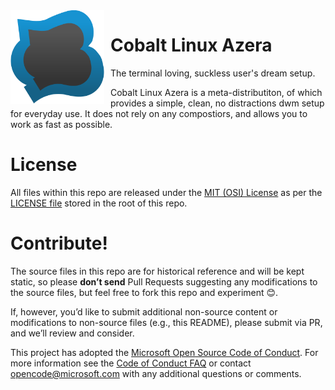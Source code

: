 <img width="150" height="150" align="left" style="float: left; margin: 0 10px 0 0;" alt="Cobalt logo" src="https://github.com/EnterTheVoid-x86/CobaltLinuxAzera/blob/master/Cobalt Linux.png">   

# Cobalt Linux Azera
The terminal loving, suckless user's dream setup.

Cobalt Linux Azera is a meta-distributiton, of which provides a simple, clean, no distractions dwm setup for everyday use. It does not rely on any compostiors, and allows you to work as fast as possible.

# License
All files within this repo are released under the [MIT (OSI) License]( https://en.wikipedia.org/wiki/MIT_License) as per the [LICENSE file](https://github.com/Microsoft/MS-DOS/blob/master/LICENSE.md) stored in the root of this repo.

# Contribute!
The source files in this repo are for historical reference and will be kept static, so please **don’t send** Pull Requests suggesting any modifications to the source files, but feel free to fork this repo and experiment 😊.  

If, however, you’d like to submit additional non-source content or modifications to non-source files (e.g., this README), please submit via PR, and we’ll review and consider.

This project has adopted the [Microsoft Open Source Code of Conduct](https://opensource.microsoft.com/codeofconduct/).  For more information see the [Code of Conduct FAQ](https://opensource.microsoft.com/codeofconduct/faq/) or contact [opencode@microsoft.com](mailto:opencode@microsoft.com) with any additional questions or comments.
